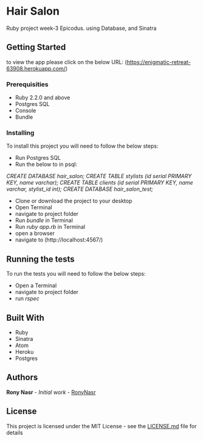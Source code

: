 # Hair Salon
Ruby project week-3 Epicodus. using Database, and Sinatra

## Getting Started

to view the app please click on the below URL:
(https://enigmatic-retreat-63908.herokuapp.com/)

### Prerequisities

* Ruby 2.2.0 and above
* Postgres SQL
* Console
* Bundle

### Installing

To install this project you will need to follow the below steps:

* Run Postgres SQL
* Run the below to in psql:

_CREATE DATABASE hair_salon;
CREATE TABLE stylists (id serial PRIMARY KEY, name varchar);
CREATE TABLE clients (id serial PRIMARY KEY, name varchar, stylist_id int);
CREATE DATABASE hair_salon_test;_

* Clone or download the project to your desktop
* Open Terminal
* navigate to project folder
* Run _bundle_ in Terminal
* Run _ruby app.rb_ in Terminal
* open a browser
* navigate to (http://localhost:4567/)

## Running the tests

To run the tests you will need to follow the below steps:

* Open a Terminal
* navigate to project folder
* run _rspec_

## Built With

* Ruby
* Sinatra
* Atom
* Heroku
* Postgres

## Authors

**Rony Nasr** - *Initial work* - [RonyNasr](https://github.com/RonyNasr)

## License

This project is licensed under the MIT License - see the [LICENSE.md](LICENSE.md) file for details
